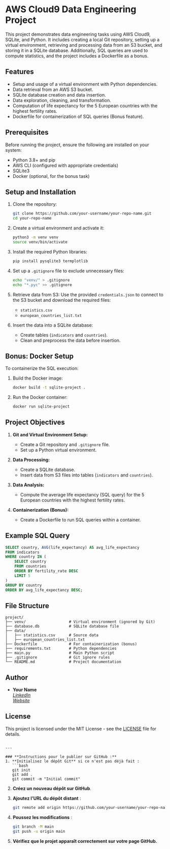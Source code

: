 # AWS Cloud9 Data Engineering Project

This project demonstrates data engineering tasks using AWS Cloud9, SQLite, and Python. It includes creating a local Git repository, setting up a virtual environment, retrieving and processing data from an S3 bucket, and storing it in a SQLite database. Additionally, SQL queries are used to compute statistics, and the project includes a Dockerfile as a bonus.

## Features

- Setup and usage of a virtual environment with Python dependencies.
- Data retrieval from an AWS S3 bucket.
- SQLite database creation and data insertion.
- Data exploration, cleaning, and transformation.
- Computation of life expectancy for the 5 European countries with the highest fertility rates.
- Dockerfile for containerization of SQL queries (Bonus feature).

## Prerequisites

Before running the project, ensure the following are installed on your system:

- Python 3.8+ and pip
- AWS CLI (configured with appropriate credentials)
- SQLite3
- Docker (optional, for the bonus task)

## Setup and Installation

1. Clone the repository:
   ```bash
   git clone https://github.com/your-username/your-repo-name.git
   cd your-repo-name
   ```

2. Create a virtual environment and activate it:
   ```bash
   python3 -m venv venv
   source venv/bin/activate
   ```

3. Install the required Python libraries:
   ```bash
   pip install pysqlite3 termplotlib
   ```

4. Set up a `.gitignore` file to exclude unnecessary files:
   ```bash
   echo "venv/" > .gitignore
   echo "*.pyc" >> .gitignore
   ```

5. Retrieve data from S3:
   Use the provided `credentials.json` to connect to the S3 bucket and download the required files:
   - `statistics.csv`
   - `european_countries_list.txt`

6. Insert the data into a SQLite database:
   - Create tables (`indicators` and `countries`).
   - Clean and preprocess the data before insertion.

## Bonus: Docker Setup

To containerize the SQL execution:
1. Build the Docker image:
   ```bash
   docker build -t sqlite-project .
   ```

2. Run the Docker container:
   ```bash
   docker run sqlite-project
   ```

## Project Objectives

1. **Git and Virtual Environment Setup:**
   - Create a Git repository and `.gitignore` file.
   - Set up a Python virtual environment.

2. **Data Processing:**
   - Create a SQLite database.
   - Insert data from S3 files into tables (`indicators` and `countries`).

3. **Data Analysis:**
   - Compute the average life expectancy (SQL query) for the 5 European countries with the highest fertility rates.

4. **Containerization (Bonus):**
   - Create a Dockerfile to run SQL queries within a container.

## Example SQL Query

```sql
SELECT country, AVG(life_expectancy) AS avg_life_expectancy
FROM indicators
WHERE country IN (
    SELECT country
    FROM countries
    ORDER BY fertility_rate DESC
    LIMIT 5
)
GROUP BY country
ORDER BY avg_life_expectancy DESC;
```

## File Structure

```
project/
├── venv/                   # Virtual environment (ignored by Git)
├── database.db             # SQLite database file
├── data/
│   ├── statistics.csv      # Source data
│   ├── european_countries_list.txt
├── Dockerfile              # For containerization (bonus)
├── requirements.txt        # Python dependencies
├── main.py                 # Main Python script
├── .gitignore              # Git ignore rules
└── README.md               # Project documentation
```

## Author

- **Your Name**  
  *[LinkedIn](https://linkedin.com/in/your-profile)*  
  *[Website](https://www.yourwebsite.com)*

## License

This project is licensed under the MIT License - see the [LICENSE](LICENSE) file for details.
```

---

### **Instructions pour le publier sur GitHub :**
1. **Initialisez le dépôt Git** si ce n'est pas déjà fait :
   ```bash
   git init
   git add .
   git commit -m "Initial commit"
   ```

2. **Créez un nouveau dépôt sur GitHub**.

3. **Ajoutez l'URL du dépôt distant** :
   ```bash
   git remote add origin https://github.com/your-username/your-repo-name.git
   ```

4. **Poussez les modifications** :
   ```bash
   git branch -M main
   git push -u origin main
   ```

5. **Vérifiez que le projet apparaît correctement sur votre page GitHub.**
